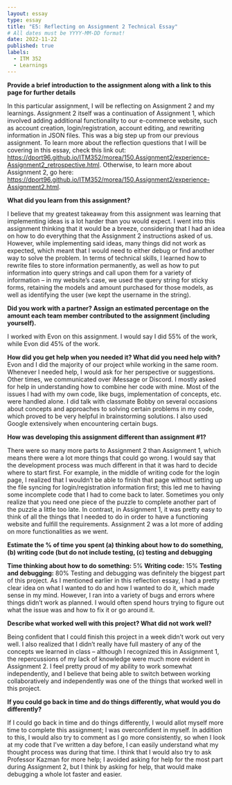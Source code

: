 ```yaml
---
layout: essay
type: essay
title: "E5: Reflecting on Assignment 2 Technical Essay"
# All dates must be YYYY-MM-DD format!
date: 2022-11-22
published: true
labels:
  - ITM 352
  - Learnings
---
```


**Provide a brief introduction to the assignment along with a link to this page for further details**

In this particular assignment, I will be reflecting on Assignment 2 and my learnings. Assignment 2 itself was a continuation of Assignment 1, which involved adding additional functionality to our e-commerce website, such as account creation, login/registration, account editing, and rewriting information in JSON files. This was a big step up from our previous assignment. To learn more about the reflection questions that I will be covering in this essay, check this link out: https://dport96.github.io/ITM352/morea/150.Assignment2/experience-Assignment2_retrospective.html. Otherwise, to learn more about Assignment 2, go here: https://dport96.github.io/ITM352/morea/150.Assignment2/experience-Assignment2.html.

**What did you learn from this assignment?**

I believe that my greatest takeaway from this assignment was learning that implementing ideas is a lot harder than you would expect. I went into this assignment thinking that it would be a breeze, considering that I had an idea on how to do everything that the Assignment 2 instructions asked of us. However, while implementing said ideas, many things did not work as expected, which meant that I would need to either debug or find another way to solve the problem. In terms of technical skills, I learned how to rewrite files to store information permanently, as well as how to put information into query strings and call upon them for a variety of information – in my website’s case, we used the query string for sticky forms, retaining the models and amount purchased for those models, as well as identifying the user (we kept the username in the string).

**Did you work with a partner? Assign an estimated percentage on the amount each team member contributed to the assignment (including yourself).**

I worked with Evon on this assignment. I would say I did 55% of the work, while Evon did 45% of the work.

**How did you get help when you needed it? What did you need help with?**
Evon and I did the majority of our project while working in the same room. Whenever I needed help, I would ask for her perspective or suggestions. Other times, we communicated over iMessage or Discord. I mostly asked for help in understanding how to combine her code with mine. Most of the issues I had with my own code, like bugs, implementation of concepts, etc. were handled alone. I did talk with classmate Bobby on several occasions about concepts and approaches to solving certain problems in my code, which proved to be very helpful in brainstorming solutions. I also used Google extensively when encountering certain bugs.

**How was developing this assignment different than assignment #1?**

There were so many more parts to Assignment 2 than Assignment 1, which means there were a lot more things that could go wrong. I would say that the development process was much different in that it was hard to decide where to start first. For example, in the middle of writing code for the login page, I realized that I wouldn’t be able to finish that page without setting up the file syncing for login/registration information first; this led me to having some incomplete code that I had to come back to later. Sometimes you only realize that you need one piece of the puzzle to complete another part of the puzzle a little too late. In contrast, in Assignment 1, it was pretty easy to think of all the things that I needed to do in order to have a functioning website and fulfill the requirements. Assignment 2 was a lot more of adding on more functionalities as we went.

**Estimate the % of time you spent (a) thinking about how to do something, (b) writing code (but do not include testing, (c) testing and debugging**

**Time thinking about how to do something:** 5%
**Writing code:** 15%
**Testing and debugging:** 80%
Testing and debugging was definitely the biggest part of this project. As I mentioned earlier in this reflection essay, I had a pretty clear idea on what I wanted to do and how I wanted to do it, which made sense in my mind. However, I ran into a variety of bugs and errors where things didn’t work as planned. I would often spend hours trying to figure out what the issue was and how to fix it or go around it.

**Describe what worked well with this project? What did not work well?**

Being confident that I could finish this project in a week didn’t work out very well. I also realized that I didn’t really have full mastery of any of the concepts we learned in class – although I recognized this in Assignment 1, the repercussions of my lack of knowledge were much more evident in Assignment 2. I feel pretty proud of my ability to work somewhat independently, and I believe that being able to switch between working collaboratively and independently was one of the things that worked well in this project.

**If you could go back in time and do things differently, what would you do differently?**

If I could go back in time and do things differently, I would allot myself more time to complete this assignment; I was overconfident in myself. In addition to this, I would also try to comment as I go more consistently, so when I look at my code that I’ve written a day before, I can easily understand what my thought process was during that time. I think that I would also try to ask Professor Kazman for more help; I avoided asking for help for the most part during Assignment 2, but I think by asking for help, that would make debugging a whole lot faster and easier.
